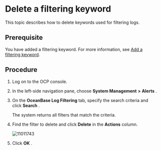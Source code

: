 Delete a filtering keyword 
===============================================

This topic describes how to delete keywords used for filtering logs. 

Prerequisite 
---------------------------------

You have added a filtering keyword. For more information, see [Add a filtering keyword](../900.use-alert-management/1700.add-filter-keywords.md).

Procedure 
------------------------------

1. Log on to the OCP console.

   

2. In the left-side navigation pane, choose **System Management** **\>** **Alerts** .

   

3. On the **OceanBase Log Filtering** tab, specify the search criteria and click **Search** . 

   The system returns all filters that match the criteria.
   

4. Find the filter to delete and click **Delete** in the **Actions** column.

   ![11011743](https://help-static-aliyun-doc.aliyuncs.com/assets/img/en-US/5414306461/p346454.png)
   

5. Click **OK** .

   



